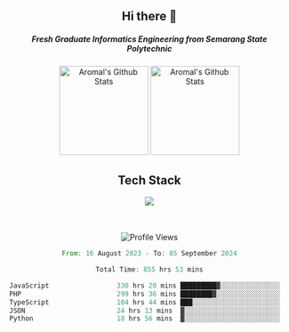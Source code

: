 <div align="center">
  <h2>Hi there 👋</h2>

  <h5>Fresh Graduate Informatics Engineering from Semarang State Polytechnic</h5>

  <img
    height="160"
    alt="Aromal's Github Stats"
    src="https://github-readme-stats.vercel.app/api?username=dafariski77&show_icons=true&theme=tokyonight&count_private=true"
  />
  <img
    alt="Aromal's Github Stats"
    height="160"
    src="https://github-readme-stats.vercel.app/api/top-langs/?username=dafariski77&layout=compact&theme=tokyonight"
  />

  <h2>Tech Stack</h2>
  <a href="https://skillicons.dev">
    <img src="https://skillicons.dev/icons?i=express,nextjs,laravel,mysql,mongodb,redis,prisma,docker,git,gcp,tailwind&perline=14" />
  </a>

  <br /><br />
  <img src="https://komarev.com/ghpvc/?username=dafariski77&abbreviated=true" alt="Profile Views">
    
  <!--START_SECTION:waka-->

```rust
From: 16 August 2023 - To: 05 September 2024

Total Time: 855 hrs 53 mins

JavaScript                 330 hrs 20 mins █████████▓░░░░░░░░░░░░░░░   38.03 %
PHP                        299 hrs 36 mins ████████▓░░░░░░░░░░░░░░░░   34.49 %
TypeScript                 104 hrs 44 mins ███░░░░░░░░░░░░░░░░░░░░░░   12.06 %
JSON                       24 hrs 13 mins  ▓░░░░░░░░░░░░░░░░░░░░░░░░   02.79 %
Python                     18 hrs 56 mins  ▓░░░░░░░░░░░░░░░░░░░░░░░░   02.18 %
```

<!--END_SECTION:waka-->
</div>
